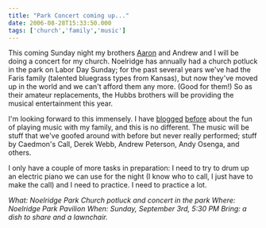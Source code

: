 ```yaml
---
title: "Park Concert coming up..."
date: 2006-08-28T15:33:50.000
tags: ['church','family','music']
---
```


This coming Sunday night my brothers [Aaron](http://thehubbs.net/aaron/) and Andrew and I will be doing a concert for my church. Noelridge has annually had a church potluck in the park on Labor Day Sunday; for the past several years we've had the Faris family (talented bluegrass types from Kansas), but now they've moved up in the world and we can't afford them any more. (Good for them!) So as their amateur replacements, the Hubbs brothers will be providing the musical entertainment this year.

I'm looking forward to this immensely. I have [blogged](/05/05/making-music-family-style/) [before](/05/05/music-family-style-for-real/) about the fun of playing music with my family, and this is no different. The music will be stuff that we've goofed around with before but never really performed; stuff by Caedmon's Call, Derek Webb, Andrew Peterson, Andy Osenga, and others.

I only have a couple of more tasks in preparation: I need to try to drum up an electric piano we can use for the night (I know who to call, I just have to make the call) and I need to practice. I need to practice a lot.

_What: Noelridge Park Church potluck and concert in the park Where: Noelridge Park Pavilion When: Sunday, September 3rd, 5:30 PM Bring: a dish to share and a lawnchair._
